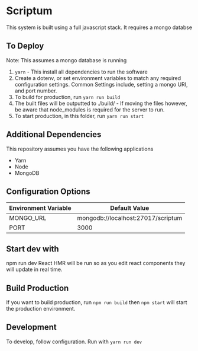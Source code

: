 # Scriptum
This system is built using a full javascript stack.
It requires a mongo databse 

## To Deploy 
Note: This assumes a mongo database is running
1. `yarn` - This install all dependencies to run the software 
2. Create a dotenv, or set environment variables to match any required configuration settings.
    Common Settings include, setting a mongo URI, and port number. 
3. To build for production, run `yarn run build` 
4. The built files will be outputted to ./build/ - If moving the files however, be aware that node_modules is required for the server to run. 
5. To start production, in this folder, run `yarn run start` 


## Additional Dependencies
This repository assumes you have the following applications
 * Yarn 
 * Node 
 * MongoDB 


## Configuration Options 
| Environment Variable | Default Value                      | 
| -------------------- | ---------------------------------- | 
| MONGO_URL            | mongodb://localhost:27017/scriptum |
| PORT                 | 3000                               | 


## Start dev with 
npm run dev 
React HMR will be run so as you edit react components they will update in real time. 

## Build Production
If you want to build production, run `npm run build` then `npm start` will start the production environment. 

## Development 
To develop, follow configuration. 
Run with `yarn run dev` 
